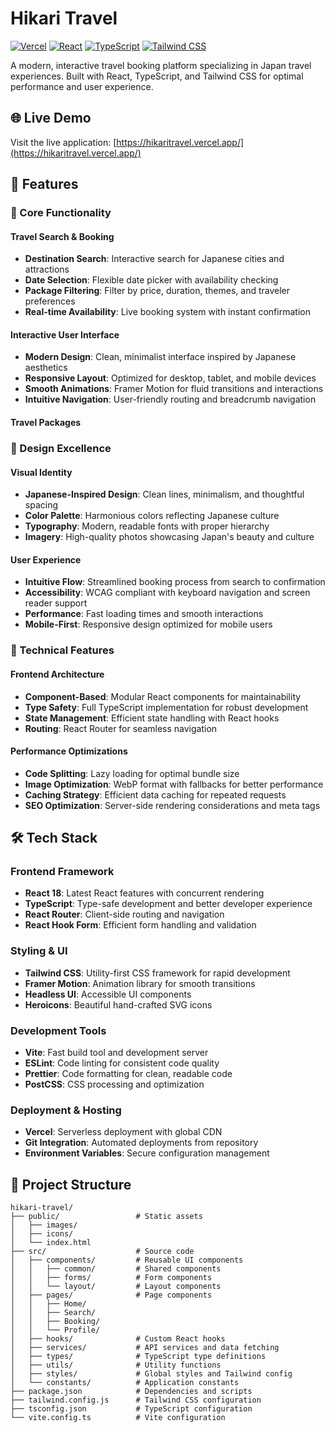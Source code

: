 # Hikari Travel

[![Vercel](https://img.shields.io/badge/Deployed%20on-Vercel-000000?style=flat-square&logo=vercel&logoColor=white)](https://hikaritravel.vercel.app/)
[![React](https://img.shields.io/badge/React-61DAFB?style=flat-square&logo=react&logoColor=black)](https://reactjs.org/)
[![TypeScript](https://img.shields.io/badge/TypeScript-3178C6?style=flat-square&logo=typescript&logoColor=white)](https://www.typescriptlang.org/)
[![Tailwind CSS](https://img.shields.io/badge/Tailwind%20CSS-06B6D4?style=flat-square&logo=tailwindcss&logoColor=white)](https://tailwindcss.com/)

A modern, interactive travel booking platform specializing in Japan travel experiences. Built with React, TypeScript, and Tailwind CSS for optimal performance and user experience.

## 🌐 Live Demo

Visit the live application: [https://hikaritravel.vercel.app/](https://hikaritravel.vercel.app/)

## 🚀 Features

### 🎯 Core Functionality

#### **Travel Search & Booking**
- **Destination Search**: Interactive search for Japanese cities and attractions
- **Date Selection**: Flexible date picker with availability checking
- **Package Filtering**: Filter by price, duration, themes, and traveler preferences
- **Real-time Availability**: Live booking system with instant confirmation

#### **Interactive User Interface**
- **Modern Design**: Clean, minimalist interface inspired by Japanese aesthetics
- **Responsive Layout**: Optimized for desktop, tablet, and mobile devices
- **Smooth Animations**: Framer Motion for fluid transitions and interactions
- **Intuitive Navigation**: User-friendly routing and breadcrumb navigation

#### **Travel Packages**

### 🎨 Design Excellence

#### **Visual Identity**
- **Japanese-Inspired Design**: Clean lines, minimalism, and thoughtful spacing
- **Color Palette**: Harmonious colors reflecting Japanese culture
- **Typography**: Modern, readable fonts with proper hierarchy
- **Imagery**: High-quality photos showcasing Japan's beauty and culture

#### **User Experience**
- **Intuitive Flow**: Streamlined booking process from search to confirmation
- **Accessibility**: WCAG compliant with keyboard navigation and screen reader support
- **Performance**: Fast loading times and smooth interactions
- **Mobile-First**: Responsive design optimized for mobile users

### 📱 Technical Features

#### **Frontend Architecture**
- **Component-Based**: Modular React components for maintainability
- **Type Safety**: Full TypeScript implementation for robust development
- **State Management**: Efficient state handling with React hooks
- **Routing**: React Router for seamless navigation

#### **Performance Optimizations**
- **Code Splitting**: Lazy loading for optimal bundle size
- **Image Optimization**: WebP format with fallbacks for better performance
- **Caching Strategy**: Efficient data caching for repeated requests
- **SEO Optimization**: Server-side rendering considerations and meta tags

## 🛠️ Tech Stack

### Frontend Framework
- **React 18**: Latest React features with concurrent rendering
- **TypeScript**: Type-safe development and better developer experience
- **React Router**: Client-side routing and navigation
- **React Hook Form**: Efficient form handling and validation

### Styling & UI
- **Tailwind CSS**: Utility-first CSS framework for rapid development
- **Framer Motion**: Animation library for smooth transitions
- **Headless UI**: Accessible UI components
- **Heroicons**: Beautiful hand-crafted SVG icons

### Development Tools
- **Vite**: Fast build tool and development server
- **ESLint**: Code linting for consistent code quality
- **Prettier**: Code formatting for clean, readable code
- **PostCSS**: CSS processing and optimization

### Deployment & Hosting
- **Vercel**: Serverless deployment with global CDN
- **Git Integration**: Automated deployments from repository
- **Environment Variables**: Secure configuration management

## 📁 Project Structure

```
hikari-travel/
├── public/                 # Static assets
│   ├── images/
│   ├── icons/
│   └── index.html
├── src/                    # Source code
│   ├── components/         # Reusable UI components
│   │   ├── common/         # Shared components
│   │   ├── forms/          # Form components
│   │   └── layout/         # Layout components
│   ├── pages/              # Page components
│   │   ├── Home/
│   │   ├── Search/
│   │   ├── Booking/
│   │   └── Profile/
│   ├── hooks/              # Custom React hooks
│   ├── services/           # API services and data fetching
│   ├── types/              # TypeScript type definitions
│   ├── utils/              # Utility functions
│   ├── styles/             # Global styles and Tailwind config
│   └── constants/          # Application constants
├── package.json            # Dependencies and scripts
├── tailwind.config.js      # Tailwind CSS configuration
├── tsconfig.json           # TypeScript configuration
└── vite.config.ts          # Vite configuration
```
